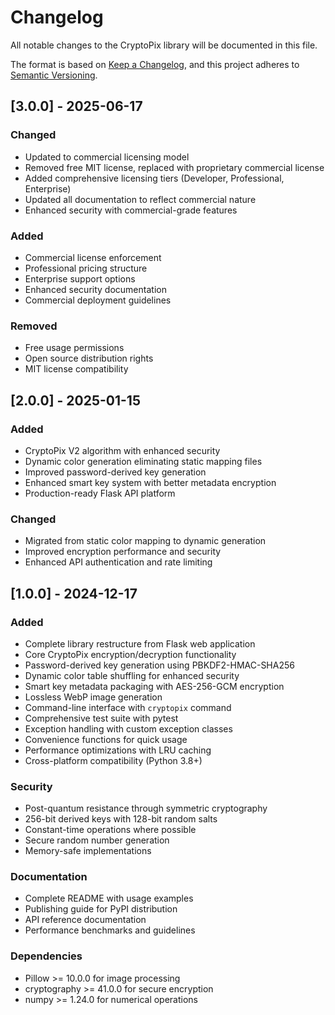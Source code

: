 # Changelog

All notable changes to the CryptoPix library will be documented in this file.

The format is based on [Keep a Changelog](https://keepachangelog.com/en/1.0.0/),
and this project adheres to [Semantic Versioning](https://semver.org/spec/v2.0.0.html).

## [3.0.0] - 2025-06-17

### Changed
- Updated to commercial licensing model
- Removed free MIT license, replaced with proprietary commercial license
- Added comprehensive licensing tiers (Developer, Professional, Enterprise)
- Updated all documentation to reflect commercial nature
- Enhanced security with commercial-grade features

### Added
- Commercial license enforcement
- Professional pricing structure
- Enterprise support options
- Enhanced security documentation
- Commercial deployment guidelines

### Removed
- Free usage permissions
- Open source distribution rights
- MIT license compatibility

## [2.0.0] - 2025-01-15

### Added
- CryptoPix V2 algorithm with enhanced security
- Dynamic color generation eliminating static mapping files
- Improved password-derived key generation
- Enhanced smart key system with better metadata encryption
- Production-ready Flask API platform

### Changed
- Migrated from static color mapping to dynamic generation
- Improved encryption performance and security
- Enhanced API authentication and rate limiting

## [1.0.0] - 2024-12-17

### Added
- Complete library restructure from Flask web application
- Core CryptoPix encryption/decryption functionality
- Password-derived key generation using PBKDF2-HMAC-SHA256
- Dynamic color table shuffling for enhanced security
- Smart key metadata packaging with AES-256-GCM encryption
- Lossless WebP image generation
- Command-line interface with `cryptopix` command
- Comprehensive test suite with pytest
- Exception handling with custom exception classes
- Convenience functions for quick usage
- Performance optimizations with LRU caching
- Cross-platform compatibility (Python 3.8+)

### Security
- Post-quantum resistance through symmetric cryptography
- 256-bit derived keys with 128-bit random salts
- Constant-time operations where possible
- Secure random number generation
- Memory-safe implementations

### Documentation
- Complete README with usage examples
- Publishing guide for PyPI distribution
- API reference documentation
- Performance benchmarks and guidelines

### Dependencies
- Pillow >= 10.0.0 for image processing
- cryptography >= 41.0.0 for secure encryption
- numpy >= 1.24.0 for numerical operations
